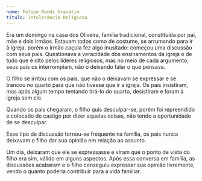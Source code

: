 ```yaml
---
nome: Felipe Bondi Gravatim
titulo: Intolerância Religiosa
---
```


Era um domingo na casa dos Oliveira, família tradicional, constituída por pai, mãe e dois irmãos. Estavam todos como de costume, se arrumando para ir à igreja, porém o irmão caçula fez algo inusitado: começou uma discussão com seus pais. Questionava a veracidade dos ensinamentos da igreja e de tudo que é dito pelos líderes religiosos, mas no meio de cada argumento, seus pais os interrompiam, não o deixando falar o que pensava.

O filho se irritou com os pais, que não o deixavam se expressar e se trancou no quarto para que não tivesse que ir a igreja. Os pais insistiram, mas após algum tempo tentando tirá-lo do quarto, desistiram e foram à igreja sem ele.

Quando os pais chegaram, o filho quis desculpar-se, porém foi repreendido e colocado de castigo por dizer aquelas coisas, não tendo a oportunidade de se desculpar.

Esse tipo de discussão tornou-se frequente na família, os pais nunca deixavam o filho dar sua opinião em relação ao assunto.

Um dia, deixaram que ele se expressasse e viram que o ponto de vista do filho era sim, válido em alguns aspectos. Após essa conversa em família, as discussões acabaram e o filho conseguiu expressar sua opinião livremente, vendo o quanto poderia contribuir para a vida familiar.

